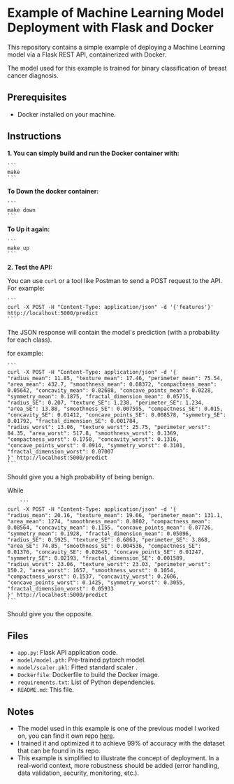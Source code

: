 # Example of Machine Learning Model Deployment with Flask and Docker

This repository contains a simple example of deploying a Machine Learning model via a Flask REST API, containerized with Docker.

The model used for this example is trained for binary classification of breast cancer diagnosis.

## Prerequisites

*   Docker installed on your machine.

## Instructions

**1.	You can simply build and run the Docker container with:**

    ```
    make
    ```


   **To Down the docker container:**
   
    ```
    make down 
    ```


   **To Up it again:**
   
    ```
    make up
    ```


**2.	Test the API:**

   You can use `curl` or a tool like Postman to send a POST request to the API. For example:


    ```
    curl -X POST -H "Content-Type: application/json" -d '{'features'}' http://localhost:5000/predict
    ```


   The JSON response will contain the model's prediction (with a probability for each class).


   for example:
   
	```
	curl -X POST -H "Content-Type: application/json" -d '{
    "radius_mean": 11.85, "texture_mean": 17.46, "perimeter_mean": 75.54, "area_mean": 432.7, "smoothness_mean": 0.08372, "compactness_mean": 0.05642, "concavity_mean": 0.02688, "concave_points_mean": 0.0228, "symmetry_mean": 0.1875, "fractal_dimension_mean": 0.05715,
    "radius_SE": 0.207, "texture_SE": 1.238, "perimeter_SE": 1.234, "area_SE": 13.88, "smoothness_SE": 0.007595, "compactness_SE": 0.015, "concavity_SE": 0.01412, "concave_points_SE": 0.008578, "symmetry_SE": 0.01792, "fractal_dimension_SE": 0.001784,
    "radius_worst": 13.06, "texture_worst": 25.75, "perimeter_worst": 84.35, "area_worst": 517.8, "smoothness_worst": 0.1369, "compactness_worst": 0.1758, "concavity_worst": 0.1316, "concave_points_worst": 0.0914, "symmetry_worst": 0.3101, "fractal_dimension_worst": 0.07007
	}' http://localhost:5000/predict
	```
 
   Should give you a high probability of being benign.
   
   While
   
		```
	curl -X POST -H "Content-Type: application/json" -d '{
    "radius_mean": 20.16, "texture_mean": 19.66, "perimeter_mean": 131.1, "area_mean": 1274, "smoothness_mean": 0.0802, "compactness_mean": 0.08564, "concavity_mean": 0.1155, "concave_points_mean": 0.07726, "symmetry_mean": 0.1928, "fractal_dimension_mean": 0.05096,
    "radius_SE": 0.5925, "texture_SE": 0.6863, "perimeter_SE": 3.868, "area_SE": 74.85, "smoothness_SE": 0.004536, "compactness_SE": 0.01376, "concavity_SE": 0.02645, "concave_points_SE": 0.01247, "symmetry_SE": 0.02193, "fractal_dimension_SE": 0.001589,
    "radius_worst": 23.06, "texture_worst": 23.03, "perimeter_worst": 150.2, "area_worst": 1657, "smoothness_worst": 0.1054, "compactness_worst": 0.1537, "concavity_worst": 0.2606, "concave_points_worst": 0.1425, "symmetry_worst": 0.3055, "fractal_dimension_worst": 0.05933
	}' http://localhost:5000/predict
	```
 
   Should give you the opposite.

## Files

*   `app.py`: Flask API application code.
*   `model/model.pth`: Pre-trained pytorch model.
*   `model/scaler.pkl`: Fitted standard scaler .
*   `Dockerfile`: Dockerfile to build the Docker image.
*   `requirements.txt`: List of Python dependencies.
*   `README.md`: This file.

## Notes

*	The model used in this example is one of the previous model I worked on, you can find it own repo [here](https://github.com/kpoilly/Multilayer-Perceptron).
*	I trained it and optimized it to achieve 99% of accuracy with the dataset that can be found in its repo.
*   This example is simplified to illustrate the concept of deployment. In a real-world context, more robustness should be added (error handling, data validation, security, monitoring, etc.).
